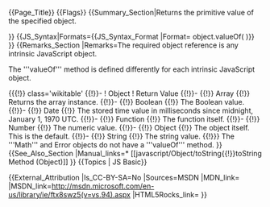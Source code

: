 {{Page_Title}}
{{Flags}}
{{Summary_Section|Returns the primitive value of the specified object.

}}
{{JS_Syntax|Formats={{JS_Syntax_Format
|Format= object.valueOf( )}}
}}
{{Remarks_Section
|Remarks=The required object reference is any intrinsic JavaScript object.

The '''valueOf''' method is defined differently for each intrinsic JavaScript object.

{{{!}} class='wikitable'
{{!}}-
! Object
! Return Value
{{!}}-
{{!}} Array
{{!}} Returns the array instance.
{{!}}-
{{!}} Boolean
{{!}} The Boolean value.
{{!}}-
{{!}} Date
{{!}} The stored time value in milliseconds since midnight, January 1, 1970 UTC.
{{!}}-
{{!}} Function
{{!}} The function itself.
{{!}}-
{{!}} Number
{{!}} The numeric value.
{{!}}-
{{!}} Object
{{!}} The object itself. This is the default.
{{!}}-
{{!}} String
{{!}} The string value.
{{!}}} 
The '''Math''' and Error objects do not have a '''valueOf''' method.
}}
{{See_Also_Section
|Manual_links=* [[javascript/Object/toString{{!}}toString Method (Object)]]
}}
{{Topics | JS Basic}}

{{External_Attribution
|Is_CC-BY-SA=No
|Sources=MSDN
|MDN_link=
|MSDN_link=http://msdn.microsoft.com/en-us/library/ie/ftx8swz5(v=vs.94).aspx
|HTML5Rocks_link=
}}